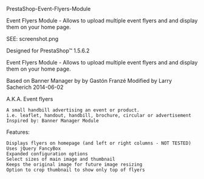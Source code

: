 ﻿PrestaShop-Event-Flyers-Module

Event Flyers Module - Allows to upload multiple event flyers and and display them on your home page.

SEE: screenshot.png

Designed for PrestaShop™ 1.5.6.2

Event Flyers Module - Allows to upload multiple event flyers and and display them on your home page.

Based on Banner Manager by by Gastón Franzé Modified by Larry Sacherich 2014-06-02

A.K.A. Event flyers

    A small handbill advertising an event or product.
    i.e. leaflet, handout, handbill, brochure, circular or advertisement
    Inspired by: Banner Manager Module

Features:

    Displays flyers on homepage (and left or right columns - NOT TESTED)
    Uses jQuery FancyBox
    Expanded configuration options
    Select sizes of main image and thumbnail
    Keeps the original image for future image resizing
    Option to crop thumbnail to show only top of flyers
